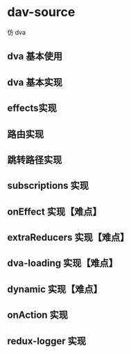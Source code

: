 # dav-source

仿 dva

## dva 基本使用

## dva 基本实现

## effects实现

## 路由实现

## 跳转路径实现

## subscriptions 实现

## onEffect 实现【难点】

## extraReducers 实现【难点】

## dva-loading 实现【难点】

## dynamic 实现【难点】

## onAction 实现

## redux-logger 实现
